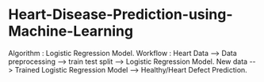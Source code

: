 # Heart-Disease-Prediction-using-Machine-Learning
Algorithm : Logistic Regression Model. Workflow : Heart Data --> Data preprocessing --> train test split --> Logistic Regression Model. New data --> Trained Logistic Regression Model --> Healthy/Heart Defect Prediction.
